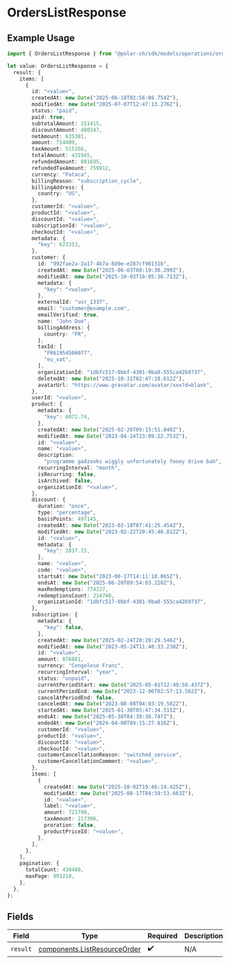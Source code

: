 # OrdersListResponse

## Example Usage

```typescript
import { OrdersListResponse } from "@polar-sh/sdk/models/operations/orderslist.js";

let value: OrdersListResponse = {
  result: {
    items: [
      {
        id: "<value>",
        createdAt: new Date("2025-06-18T02:56:08.754Z"),
        modifiedAt: new Date("2025-07-07T12:47:13.276Z"),
        status: "paid",
        paid: true,
        subtotalAmount: 151415,
        discountAmount: 480247,
        netAmount: 635381,
        amount: 714409,
        taxAmount: 515356,
        totalAmount: 431945,
        refundedAmount: 881695,
        refundedTaxAmount: 759912,
        currency: "Pataca",
        billingReason: "subscription_cycle",
        billingAddress: {
          country: "US",
        },
        customerId: "<value>",
        productId: "<value>",
        discountId: "<value>",
        subscriptionId: "<value>",
        checkoutId: "<value>",
        metadata: {
          "key": 623313,
        },
        customer: {
          id: "992fae2a-2a17-4b7a-8d9e-e287cf90131b",
          createdAt: new Date("2025-06-03T00:19:30.299Z"),
          modifiedAt: new Date("2025-10-03T16:05:36.713Z"),
          metadata: {
            "key": "<value>",
          },
          externalId: "usr_1337",
          email: "customer@example.com",
          emailVerified: true,
          name: "John Doe",
          billingAddress: {
            country: "FR",
          },
          taxId: [
            "FR61954506077",
            "eu_vat",
          ],
          organizationId: "1dbfc517-0bbf-4301-9ba8-555ca42b9737",
          deletedAt: new Date("2025-10-31T02:47:18.612Z"),
          avatarUrl: "https://www.gravatar.com/avatar/xxx?d=blank",
        },
        userId: "<value>",
        product: {
          metadata: {
            "key": 6072.74,
          },
          createdAt: new Date("2025-02-26T09:15:51.040Z"),
          modifiedAt: new Date("2023-04-14T23:09:22.753Z"),
          id: "<value>",
          name: "<value>",
          description:
            "programme gadzooks wiggly unfortunately fooey drive bah",
          recurringInterval: "month",
          isRecurring: false,
          isArchived: false,
          organizationId: "<value>",
        },
        discount: {
          duration: "once",
          type: "percentage",
          basisPoints: 497145,
          createdAt: new Date("2023-02-18T07:41:25.454Z"),
          modifiedAt: new Date("2023-02-22T20:45:46.812Z"),
          id: "<value>",
          metadata: {
            "key": 2837.15,
          },
          name: "<value>",
          code: "<value>",
          startsAt: new Date("2023-08-17T14:11:18.065Z"),
          endsAt: new Date("2025-06-20T09:54:03.220Z"),
          maxRedemptions: 774227,
          redemptionsCount: 214740,
          organizationId: "1dbfc517-0bbf-4301-9ba8-555ca42b9737",
        },
        subscription: {
          metadata: {
            "key": false,
          },
          createdAt: new Date("2025-02-24T20:20:29.546Z"),
          modifiedAt: new Date("2023-05-24T11:40:33.238Z"),
          id: "<value>",
          amount: 876881,
          currency: "Congolese Franc",
          recurringInterval: "year",
          status: "unpaid",
          currentPeriodStart: new Date("2025-05-01T12:49:50.437Z"),
          currentPeriodEnd: new Date("2023-12-06T02:57:13.562Z"),
          cancelAtPeriodEnd: false,
          canceledAt: new Date("2023-08-08T04:03:19.582Z"),
          startedAt: new Date("2025-01-30T05:47:34.515Z"),
          endsAt: new Date("2025-05-30T04:39:36.747Z"),
          endedAt: new Date("2024-04-08T09:15:27.816Z"),
          customerId: "<value>",
          productId: "<value>",
          discountId: "<value>",
          checkoutId: "<value>",
          customerCancellationReason: "switched_service",
          customerCancellationComment: "<value>",
        },
        items: [
          {
            createdAt: new Date("2025-10-02T19:46:14.425Z"),
            modifiedAt: new Date("2025-08-17T04:59:53.663Z"),
            id: "<value>",
            label: "<value>",
            amount: 723796,
            taxAmount: 217306,
            proration: false,
            productPriceId: "<value>",
          },
        ],
      },
    ],
    pagination: {
      totalCount: 430488,
      maxPage: 991210,
    },
  },
};
```

## Fields

| Field                                                                        | Type                                                                         | Required                                                                     | Description                                                                  |
| ---------------------------------------------------------------------------- | ---------------------------------------------------------------------------- | ---------------------------------------------------------------------------- | ---------------------------------------------------------------------------- |
| `result`                                                                     | [components.ListResourceOrder](../../models/components/listresourceorder.md) | :heavy_check_mark:                                                           | N/A                                                                          |
